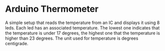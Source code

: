 Arduino Thermometer
===================

A simple setup that reads the temperature from an IC and displays it using 8 leds. Each led has an associated temperature. The lowest one indicates that the temperature is under 17 degrees, the highest one that the temperature is higher than 23 degrees. The unit used for temperature is degrees centigrade.
